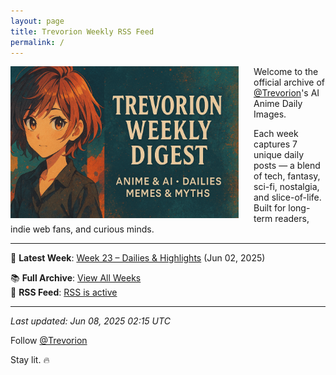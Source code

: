```yaml
---
layout: page
title: Trevorion Weekly RSS Feed
permalink: /
---
```

<img src="/assets/Banner.png" alt="Trevorion Weekly Digest Banner" style="width: 365px; height: auto; float: left; margin-right: 24px;" />

Welcome to the official archive of [@Trevorion](https://x.com/Trevorion)'s AI Anime Daily Images.

Each week captures 7 unique daily posts — a blend of tech, fantasy, sci-fi, nostalgia, and slice-of-life.  
Built for long-term readers, indie web fans, and curious minds.

---

📅 **Latest Week**: [Week 23 – Dailies & Highlights](/2025/06/02/week-23.html) (Jun 02, 2025)

📚 **Full Archive**: [View All Weeks](/archive/)  
📰 **RSS Feed**: [RSS is active](/feed.xml)

---



_Last updated: Jun 08, 2025 02:15 UTC_


Follow [@Trevorion](https://x.com/Trevorion)  

Stay lit. 🔥

